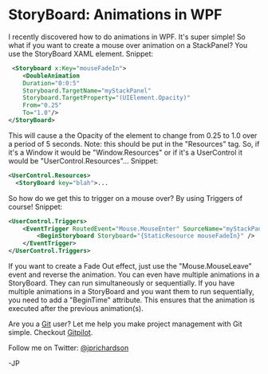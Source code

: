 <!--
author: JP
publish: Tue Aug 10 2010 22:18:11 GMT-0500 (CDT)
status: publish
type: post
link: https://procbits.wordpress.com/2010/08/10/storyboard-animations-in-wpf/
tags: WPF
slug: 2010/08/10/storyboard-animations-in-wpf
-->

StoryBoard: Animations in WPF
=============================

I recently discovered how to do animations in WPF. It's super simple! So
what if you want to create a mouse over animation on a StackPanel? You
use the StoryBoard XAML element. Snippet:

```xml
 <Storyboard x:Key="mouseFadeIn">
    <DoubleAnimation  
    Duration="0:0:5"  
    Storyboard.TargetName="myStackPanel"  
    Storyboard.TargetProperty="(UIElement.Opacity)"
    From="0.25"
    To="1.0"/>
</StoryBoard>
```

This will cause a the Opacity of the element to change from 0.25 to 1.0
over a period of 5 seconds. Note: this should be put in the "Resources"
tag. So, if it's a Window it would be "Window.Resources" or if it's a
UserControl it would be "UserControl.Resources"... Snippet:

```xml
<UserControl.Resources>
  <StoryBoard key="blah">...
```

So how do we get this to trigger on a mouse over? By using Triggers of
course! Snippet:

```xml
<UserControl.Triggers>
    <EventTrigger RoutedEvent="Mouse.MouseEnter" SourceName="myStackPanel">
        <BeginStoryboard Storyboard="{StaticResource mouseFadeIn}" />
    </EventTrigger>
</UserControl.Triggers>
```

If you want to create a Fade Out effect, just use the "Mouse.MouseLeave"
event and reverse the animation. You can even have multiple animations
in a StoryBoard. They can run simultaneously or sequentially. If you
have multiple animations in a StoryBoard and you want them to run
sequentially, you need to add a "BeginTime" attribute. This ensures that
the animation is executed after the previous animation(s).

Are you a [Git](http://gitpilot.com) user? Let me help you make project
management with Git simple. Checkout [Gitpilot](http://gitpilot.com).

Follow me on Twitter: [@jprichardson](http://twitter.com/jprichardson)

-JP
